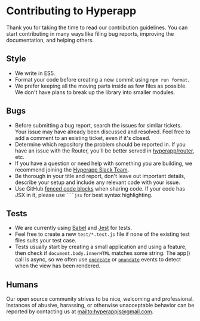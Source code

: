 # Contributing to Hyperapp

Thank you for taking the time to read our contribution guidelines. You can start contributing in many ways like filing bug reports, improving the documentation, and helping others.

## Style

* We write in ES5.
* Format your code before creating a new commit using `npm run format`.
* We prefer keeping all the moving parts inside as few files as possible. We don't have plans to break up the library into smaller modules.

## Bugs

* Before submitting a bug report, search the issues for similar tickets. Your issue may have already been discussed and resolved. Feel free to add a comment to an existing ticket, even if it's closed.
* Determine which repository the problem should be reported in. If you have an issue with the Router, you'll be better served in [hyperapp/router](https://github.com/hyperapp/router), etc.
* If you have a question or need help with something you are building, we recommend joining the [Hyperapp Slack Team](https://hyperappjs.herokuapp.com).
* Be thorough in your title and report, don't leave out important details, describe your setup and include any relevant code with your issue.
* Use GitHub [fenced code blocks](https://help.github.com/articles/creating-and-highlighting-code-blocks/) when sharing code. If your code has JSX in it, please use <code>```jsx</code> for best syntax highlighting.

## Tests

* We are currently using [Babel](https://babeljs.io) and [Jest](http://facebook.github.io/jest) for tests.
* Feel free to create a new `test/*.test.js` file if none of the existing test files suits your test case.
* Tests usually start by creating a small application and using a feature, then check if `document.body.innerHTML` matches some string. The app() call is async, so we often use [`oncreate`](lifecycle-events.md#oncreate) or [`onupdate`](lifecycle-events.md#onupdate) events to detect when the view has been rendered.

## Humans

Our open source community strives to be nice, welcoming and professional. Instances of abusive, harassing, or otherwise unacceptable behavior can be reported by contacting us at <mailto:hyperappjs@gmail.com>.
